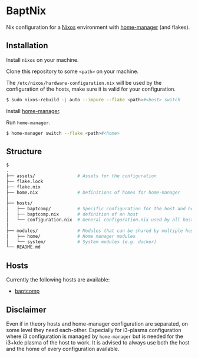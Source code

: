 # BaptNix

Nix configuration for a [Nixos](https://nixos.org/) environment with
[home-manager](https://github.com/nix-community/home-manager) (and flakes).

## Installation

Install `nixos` on your machine.

Clone this repository to some `<path>` on your machine.

The `/etc/nixos/hardware-configuration.nix` will be used by the configuration
of the hosts, make sure it is valid for your configuration.

```bash
$ sudo nixos-rebuild -j auto --impure --flake <path>#<host> switch
```

Install [home-manager](https://github.com/nix-community/home-manager).

Run `home-manager`.

```bash
$ home-manager switch --flake <path>#<home>
```

## Structure

```bash
$ 
.
├── assets/                # Assets for the configuration
├── flake.lock
├── flake.nix
├── home.nix               # Definitions of homes for home-manager
│
├── hosts/
│   ├── baptcomp/          # Specific configuration for the host and home
│   ├── baptcomp.nix       # definition of an host
│   └── configuration.nix  # General configuration.nix used by all hosts
│
├── modules/               # Modules that can be shared by multiple hosts
│   ├── home/              # Home manager modules
│   └── system/            # System modules (e.g. docker)
└── README.md
```

## Hosts

Currently the following hosts are available:

* [baptcomp](./hosts/baptcomp.nix)

## Disclaimer

Even if in theory hosts and home-manager configuration are separated, on some
level they need each-other. Especially for i3-plasma configuration where i3
configuration is managed by `home-manager` but is needed for the i3+kde plasma
of the host to work. It is advised to always use both the host and the home of
every configuration available.
